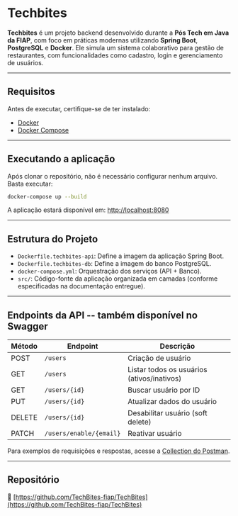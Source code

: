 # Techbites

**Techbites** é um projeto backend desenvolvido durante a **Pós Tech em Java da FIAP**, com foco em práticas modernas utilizando **Spring Boot**, **PostgreSQL** e **Docker**. Ele simula um sistema colaborativo para gestão de restaurantes, com funcionalidades como cadastro, login e gerenciamento de usuários.

---

## Requisitos

Antes de executar, certifique-se de ter instalado:

- [Docker](https://www.docker.com/)
- [Docker Compose](https://docs.docker.com/compose/)

---

## Executando a aplicação

Após clonar o repositório, não é necessário configurar nenhum arquivo. Basta executar:

```bash
docker-compose up --build
```

A aplicação estará disponível em: [http://localhost:8080](http://localhost:8080)

---

## Estrutura do Projeto

- `Dockerfile.techbites-api`: Define a imagem da aplicação Spring Boot.
- `Dockerfile.techbites-db`: Define a imagem do banco PostgreSQL.
- `docker-compose.yml`: Orquestração dos serviços (API + Banco).
- `src/`: Código-fonte da aplicação organizada em camadas (conforme especificadas na documentação entregue).

---

## Endpoints da API -- também disponível no Swagger

| Método | Endpoint                      | Descrição                                 |
|--------|-------------------------------|-------------------------------------------|
| POST   | `/users`                      | Criação de usuário                         |
| GET    | `/users`                      | Listar todos os usuários (ativos/inativos)|
| GET    | `/users/{id}`                 | Buscar usuário por ID                      |
| PUT    | `/users/{id}`                 | Atualizar dados do usuário                 |
| DELETE | `/users/{id}`                 | Desabilitar usuário (soft delete)          |
| PATCH  | `/users/enable/{email}`       | Reativar usuário                           |

Para exemplos de requisições e respostas, acesse a [Collection do Postman](https://fiap-team-3629.postman.co/workspace/FIAP-team-Workspace~31d695a1-60ef-4fb0-8c0d-d37e7e2190c5/collection/42979032-1831d148-7563-438f-80cb-3e878814d7b2?action=share&creator=42979032&active-environment=42979032-e6903392-b44c-4514-b7e1-8f5efbf33529).

---

## Repositório

🔗 [https://github.com/TechBites-fiap/TechBites](https://github.com/TechBites-fiap/TechBites)
